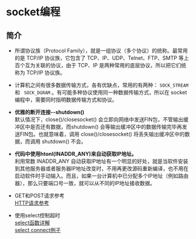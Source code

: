 # socket编程

## 简介
* 所谓协议族（Protocol Family），就是一组协议（多个协议）的统称。最常用的是 TCP/IP 协议族，它包含了 TCP、IP、UDP、Telnet、FTP、SMTP 等上百个互为关联的协议，由于 TCP、IP 是两种常用的底层协议，所以把它们统称为 TCP/IP 协议族。

* 计算机之间有很多数据传输方式，各有优缺点，常用的有两种： `SOCK_STREAM ` 和 ` SOCK_DGRAM` 。有可能多种协议使用同一种数据传输方式，所以在 socket 编程中，需要同时指明数据传输方式和协议。

* **优雅的断开连接--shutdown()**  
默认情况下，close()/closesocket() 会立即向网络中发送FIN包，不管输出缓冲区中是否还有数据，而shutdown() 会等输出缓冲区中的数据传输完毕再发送FIN包。也就意味着，调用 close()/closesocket() 将丢失输出缓冲区中的数据，而调用 shutdown() 不会。

* **代码中使用htonl(INADDR_ANY)来自动获取IP地址。**  
利用常数 INADDR_ANY 自动获取IP地址有一个明显的好处，就是当软件安装到其他服务器或者服务器IP地址改变时，不用再更改源码重新编译，也不用在启动软件时手动输入。而且，如果一台计算机中已分配多个IP地址（例如路由器），那么只要端口号一致，就可以从不同的IP地址接收数据。

* GET和POST请求参考  
[HTTP请求参考](http://blog.csdn.net/jinchaoh/article/details/47438911) 

* 使用select控制超时  
[select函数详解](http://www.cnblogs.com/renyuan/p/5100184.html)   
 [select connect例子](http://www.cnblogs.com/yuxingfirst/archive/2013/03/08/2950281.html) 